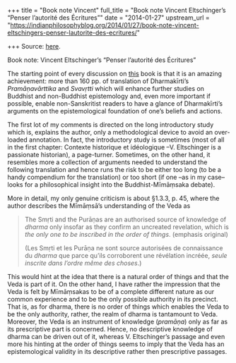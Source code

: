 +++
title = "Book note Vincent"
full_title = "Book note Vincent Eltschinger’s “Penser l’autorité des Écritures”"
date = "2014-01-27"
upstream_url = "https://indianphilosophyblog.org/2014/01/27/book-note-vincent-eltschingers-penser-lautorite-des-ecritures/"

+++
Source: [here](https://indianphilosophyblog.org/2014/01/27/book-note-vincent-eltschingers-penser-lautorite-des-ecritures/).

Book note: Vincent Eltschinger’s “Penser l’autorité des Écritures”

The starting point of every discussion on
[this](http://hw.oeaw.ac.at/3782-5 "Vincent Eltschinger's Penser l'Autorité des Écritures")
book is that it is an amazing achievement: more than 160 pp. of
translation of Dharmakīrti’s *Pramāṇavārttika* and *Svavṛtti* which will
enhance further studies on Buddhist and non-Buddhist epistemology and,
even more important if possible, enable non-Sanskritist readers to have
a glance of Dharmakīrti’s arguments on the epistemological foundation of
one’s beliefs and actions.

The first lot of my comments is directed on the long introductory study
which is, explains the author, only a methodological device to avoid an
over-loaded annotation. In fact, the introductory study is sometimes
(most of all in the first chapter: Contexte historique et idéologique
–V. Eltschinger is a passionate historian), a page-turner. Sometimes, on
the other hand, it resembles more a collection of arguments needed to
understand the following translation and hence runs the risk to be
either too long (to be a handy compendium for the translation) or too
short (if one –as in my case– looks for a philosophical insight into the
Buddhist-Mīmāṃsaka debate).

More in detail, my only genuine criticism is about §1.3.3, p. 45, where
the author describes the Mīmāṃsā’s understanding of the Veda as

> The Smṛti and the Purāṇas are an authorised source of knowledge of
> *dharma* only insofar as they confirm an uncreated revelation, which
> is *the only one to be inscribed in the order of things*. (emphasis
> original)
>
> (Les Smṛti et les Purāṇa ne sont source autorisées de connaissance du
> *dharma* que parce qu’ils corroborent une révélation incréée, *seule
> inscrite dans l’ordre même des choses*.)

This would hint at the idea that there is a natural order of things and
that the Veda is part of it. On the other hand, I have rather the
impression that the Veda is felt by Mīmāṃsakas to be of a complete
different nature as our common experience and to be the only possible
authority in its precinct. That is, as for dharma, there is no order of
things which enables the Veda to be the only authority, rather, the
realm of dharma is tantamount to Veda. Moreover, the Veda is an
instrument of knowledge (*pramāṇa*) only as far as its prescriptive part
is concerned. Hence, no descriptive knowledge of dharma can be driven
out of it, whereas V. Eltschinger’s passage and even more his hinting at
the order of things seems to imply that the Veda has an epistemological
validity in its descriptive rather then prescriptive passages.
